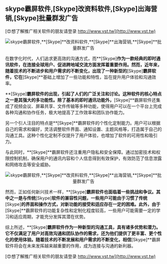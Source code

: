 ## **skype霸屏软件,**[Skype]**改资料软件,**[Skype]**出海营销,**[Skype]**批量群发广告**

[😍想了解推广相关软件的朋友请登录 http://www.vst.tw](http://www.vst.tw)

 <center><img src="https://vst.tw/MP4/tuiguang/png/8.png" alt="skype霸屏软件,**[Skype]**改资料软件,**[Skype]**出海营销,**[Skype]**批量群发广告"></center>

在数字化时代，人们追求更高效的沟通方式，而**[Skype]**作为一款经典的即时通讯软件，在连接全球用户、促进跨地域交流方面发挥着重要作用。然而，近年来，随着技术的不断进步和用户需求的不断变化，出现了一种新型的**[Skype]**霸屏软件，它在**[Skype]**基础上增加了一些功能和特性，旨在提升用户体验和沟通效率。

**[Skype]**霸屏软件的出现，引起了人们的广泛关注和讨论。这种软件的核心特点之一是其强大的多功能性。除了基本的即时通讯功能外，**[Skype]**霸屏软件还集成了视频会议、屏幕共享、文件传输等多种功能，使得用户可以在一个平台上完成各种沟通和协作任务，极大地提高了工作效率和团队协作能力。

另一个引人注目的特点是**[Skype]**霸屏软件的个性化定制能力。用户可以根据自己的需求和偏好，灵活调整软件界面、通知设置、主题风格等，打造属于自己的沟通工具。这种个性化定制不仅提升了用户体验，也增加了软件的可用性和吸引力。

与此同时，**[Skype]**霸屏软件还注重用户隐私和安全保障。通过加密技术和权限控制机制，确保用户的通讯内容和个人信息得到有效保护，有效防范了信息泄露和网络攻击等安全威胁。

 <center><img src="https://vst.tw/MP4/tuiguang/png/1.png" alt="skype霸屏软件,**[Skype]**改资料软件,**[Skype]**出海营销,**[Skype]**批量群发广告"></center>

然而，正如任何新兴技术一样，**[Skype]**霸屏软件也面临着一些挑战和争议。其中之一是与传统**[Skype]**软件的兼容性问题，一些用户可能由于习惯了传统**[Skype]**的界面和操作方式，对新功能的接受和适应存在一定的困难。此外，由于**[Skype]**霸屏软件的功能复杂性和定制化程度较高，一些用户可能需要一定的学习和适应周期，才能充分发挥其潜在优势。

综上所述，**[Skype]**霸屏软件作为一种新型的沟通工具，具有诸多优势和潜力。它不仅满足了用户对高效沟通和团队协作的需求，还为他们提供了更丰富、更个性化的使用体验。随着技术的不断发展和用户需求的不断变化，相信**[Skype]**霸屏软件将会在未来发挥越来越重要的作用，成为连接与沟通的新利器。

[😍想了解推广相关软件的朋友请登录 http://www.vst.tw](http://www.vst.tw)



